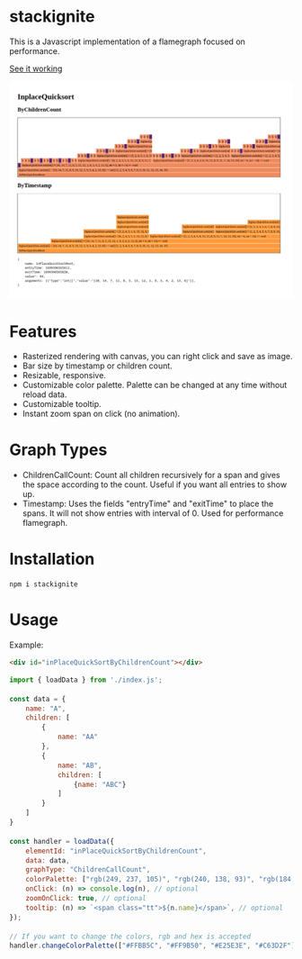 # stackignite  

This is a Javascript implementation of a flamegraph focused on performance.  

[See it working](http://www.isageek.com.br/stackignite/)

![screenshot](https://github.com/beothorn/stackignite/blob/main/screenshot.png?raw=true)


# Features  

- Rasterized rendering with canvas, you can right click and save as image.  
- Bar size by timestamp or children count.
- Resizable, responsive.
- Customizable color palette. Palette can be changed at any time without reload data.
- Customizable tooltip.
- Instant zoom span on click (no animation).  


# Graph Types

- ChildrenCallCount: Count all children recursively for a span and gives the space according to the count. Useful if you want all entries to show up.  
- Timestamp: Uses the fields "entryTime" and "exitTime" to place the spans. It will not show entries with interval of 0. Used for performance flamegraph.

# Installation

```shell
npm i stackignite
```

# Usage  

Example:  

```html
<div id="inPlaceQuickSortByChildrenCount"></div>
```

```javascript
import { loadData } from './index.js';

const data = {
    name: "A",
    children: [
        {
            name: "AA"
        },
        {
            name: "AB", 
            children: [
                {name: "ABC"}
            ]
        }
    ]
}

const handler = loadData({
    elementId: "inPlaceQuickSortByChildrenCount",
    data: data,
    graphType: "ChildrenCallCount",
    colorPalette: ["rgb(249, 237, 105)", "rgb(240, 138, 93)", "rgb(184, 59, 94)", "rgb(106, 44, 112)"], // optional
    onClick: (n) => console.log(n), // optional
    zoomOnClick: true, // optional
    tooltip: (n) => `<span class="tt">${n.name}</span>`, // optional
});

// If you want to change the colors, rgb and hex is accepted
handler.changeColorPalette(["#FFBB5C", "#FF9B50", "#E25E3E", "#C63D2F"]);
```